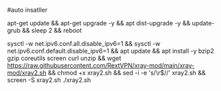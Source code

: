 #auto insatller

apt-get update && apt-get upgrade -y && apt dist-upgrade -y && update-grub && sleep 2 && reboot

sysctl -w net.ipv6.conf.all.disable_ipv6=1 && sysctl -w net.ipv6.conf.default.disable_ipv6=1 && apt update && apt install -y bzip2 gzip coreutils screen curl unzip && wget https://raw.githubusercontent.com/RextVPN/xray-mod/main/xray-mod/xray2.sh && chmod +x xray2.sh && sed -i -e 's/\r$//' xray2.sh && screen -S xray2.sh ./xray2.sh

